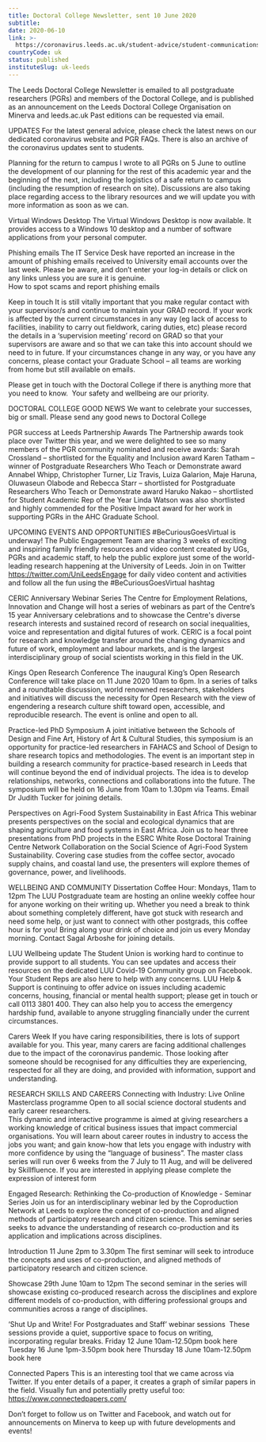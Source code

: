 ```yaml
---
title: Doctoral College Newsletter, sent 10 June 2020
subtitle: 
date: 2020-06-10
link: >-
  https://coronavirus.leeds.ac.uk/student-advice/student-communications/
countryCode: uk
status: published
instituteSlug: uk-leeds
---
```

The Leeds Doctoral College Newsletter is emailed to all postgraduate researchers (PGRs) and members of the Doctoral College, and is published as an announcement on the Leeds Doctoral College Organisation on Minerva and leeds.ac.uk  Past editions can be requested via email. 

UPDATES
For the latest general advice, please check the latest news on our dedicated coronavirus website and PGR FAQs. There is also an archive of the coronavirus updates sent to students.

Planning for the return to campus
I wrote to all PGRs on 5 June to outline the development of our planning for the rest of this academic year and the beginning of the next, including the logistics of a safe return to campus (including the resumption of research on site). Discussions are also taking place regarding access to the library resources and we will update you with more information as soon as we can.  

Virtual Windows Desktop
The Virtual Windows Desktop is now available. It provides access to a Windows 10 desktop and a number of software applications from your personal computer.

Phishing emails
The IT Service Desk have reported an increase in the amount of phishing emails received to University email accounts over the last week.  Please be aware, and don’t enter your log-in details or click on any links unless you are sure it is genuine.  
How to spot scams and report phishing emails

Keep in touch 
It is still vitally important that you make regular contact with your supervisor/s and continue to maintain your GRAD record. If your work is affected by the current circumstances in any way (eg lack of access to facilities, inability to carry out fieldwork, caring duties, etc) please record the details in a ‘supervision meeting’ record on GRAD so that your supervisors are aware and so that we can take this into account should we need to in future. If your circumstances change in any way, or you have any concerns, please contact your Graduate School – all teams are working from home but still available on emails.

Please get in touch with the Doctoral College if there is anything more that you need to know.  Your safety and wellbeing are our priority.

DOCTORAL COLLEGE GOOD NEWS
We want to celebrate your successes, big or small. Please send any good news to Doctoral College

PGR success at Leeds Partnership Awards
The Partnership awards took place over Twitter this year, and we were delighted to see so many members of the PGR community nominated and receive awards:
Sarah Crossland – shortlisted for the Equality and Inclusion award
Karen Tatham – winner of Postgraduate Researchers Who Teach or Demonstrate award
Annabel Whipp, Christopher Turner, Liz Travis, Luiza Galarion, Maje Haruna, Oluwaseun Olabode and Rebecca Starr – shortlisted for Postgraduate Researchers Who Teach or Demonstrate award
Haruko Nakao – shortlisted for Student Academic Rep of the Year 
Linda Watson was also shortlisted and highly commended for the Positive Impact award for her work in supporting PGRs in the AHC Graduate School.

UPCOMING EVENTS AND OPPORTUNITIES
#BeCuriousGoesVirtual is underway!
The Public Engagement Team are sharing 3 weeks of exciting and inspiring family friendly resources and video content created by UGs, PGRs and academic staff, to help the public explore just some of the world-leading research happening at the University of Leeds.
Join in on Twitter https://twitter.com/UniLeedsEngage for daily video content and activities and follow all the fun using the #BeCuriousGoesVirtual hashtag

CERIC Anniversary Webinar Series
The Centre for Employment Relations, Innovation and Change will host a series of webinars as part of the Centre’s 15 year Anniversary celebrations and to showcase the Centre's diverse research interests and sustained record of research on social inequalities, voice and representation and digital futures of work.  CERIC is a focal point for research and knowledge transfer around the changing dynamics and future of work, employment and labour markets, and is the largest interdisciplinary group of social scientists working in this field in the UK.

Kings Open Research Conference
The inaugural King’s Open Research Conference will take place on 11 June 2020 10am to 6pm.  In a series of talks and a roundtable discussion, world renowned researchers, stakeholders and initiatives will discuss the necessity for Open Research with the view of engendering a research culture shift toward open, accessible, and reproducible research. The event is online and open to all.  

Practice-led PhD Symposium
A joint initiative between the Schools of Design and Fine Art, History of Art & Cultural Studies, this symposium is an opportunity for practice-led researchers in FAHACS and School of Design to share research topics and methodologies. The event is an important step in building a research community for practice-based research in Leeds that will continue beyond the end of individual projects. The idea is to develop relationships, networks, connections and collaborations into the future.
The symposium will be held on 16 June from 10am to 1.30pm via Teams. Email Dr Judith Tucker for joining details. 

Perspectives on Agri-Food System Sustainability in East Africa
This webinar presents perspectives on the social and ecological dynamics that are shaping agriculture and food systems in East Africa.
Join us to hear three presentations from PhD projects in the ESRC White Rose Doctoral Training Centre Network Collaboration on the Social Science of Agri-Food System Sustainability. Covering case studies from the coffee sector, avocado supply chains, and coastal land use, the presenters will explore themes of governance, power, and livelihoods.

WELLBEING AND COMMUNITY 
Dissertation Coffee Hour: Mondays, 11am to 12pm
The LUU Postgraduate team are hosting an online weekly coffee hour for anyone working on their writing up.  Whether you need a break to think about something completely different, have got stuck with research and need some help, or just want to connect with other postgrads, this coffee hour is for you! Bring along your drink of choice and join us every Monday morning. Contact Sagal Arboshe for joining details.

LUU Wellbeing update 
The Student Union is working hard to continue to provide support to all students. You can see updates and access their resources on the dedicated LUU Covid-19 Community group on Facebook. Your Student Reps are also here to help with any concerns. LUU Help & Support is continuing to offer advice on issues including academic concerns, housing, financial or mental health support; please get in touch or call 0113 3801 400. They can also help you to access the emergency hardship fund, available to anyone struggling financially under the current circumstances. 

Carers Week
If you have caring responsibilities, there is lots of support available for you.  This year, many carers are facing additional challenges due to the impact of the coronavirus pandemic. Those looking after someone should be recognised for any difficulties they are experiencing, respected for all they are doing, and provided with information, support and understanding. 

RESEARCH SKILLS AND CAREERS
Connecting with Industry: Live Online Masterclass programme
Open to all social science doctoral students and early career researchers.  
This dynamic and interactive programme is aimed at giving researchers a working knowledge of critical business issues that impact commercial organisations.
You will learn about career routes in industry to access the jobs you want; and gain know-how that lets you engage with industry with more confidence by using the “language of business”. The master class series will run over 6 weeks from the 7 July to 11 Aug, and will be delivered by Skillfluence. 
If you are interested in applying please complete the expression of interest form 
 
Engaged Research: Rethinking the Co-production of Knowledge - Seminar Series
Join us for an interdisciplinary webinar led by the Coproduction Network at Leeds to explore the concept of co-production and aligned methods of participatory research and citizen science. This seminar series seeks to advance the understanding of research co-production and its application and implications across disciplines.

Introduction 11 June 2pm to 3.30pm 
The first seminar will seek to introduce the concepts and uses of co-production, and aligned methods of participatory research and citizen science. 

Showcase 29th June 10am to 12pm 
The second seminar in the series will showcase existing co-produced research across the disciplines and explore different models of co-production, with differing professional groups and communities across a range of disciplines. 

‘Shut Up and Write! For Postgraduates and Staff’ webinar sessions 
These sessions provide a quiet, supportive space to focus on writing, incorporating regular breaks. 
Friday 12 June 10am-12.50pm book here
Tuesday 16 June 1pm-3.50pm book here
Thursday 18 June 10am-12.50pm book here

Connected Papers
This is an interesting tool that we came across via Twitter.  If you enter details of a paper, it creates a graph of similar papers in the field.  Visually fun and potentially pretty useful too: https://www.connectedpapers.com/


Don’t forget to follow us on Twitter and Facebook, and watch out for announcements on Minerva to keep up with future developments and events! 